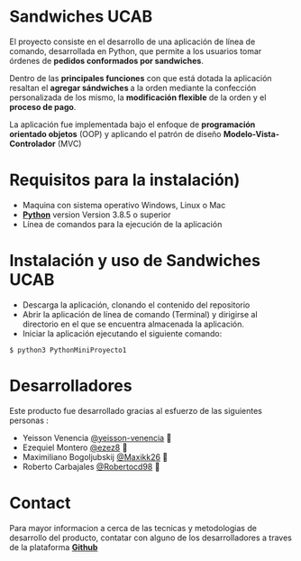 # Sandwiches UCAB

El proyecto consiste en el desarrollo de una aplicación de línea de comando, desarrollada en Python, que permite a los usuarios tomar órdenes de <strong>pedidos conformados por sandwiches</strong>.

Dentro de las <strong>principales funciones</strong> con que está dotada la aplicación resaltan el <strong>agregar sándwiches </strong>a la orden mediante la confección personalizada de los mismo, la <strong>modificación flexible</strong> de la orden y el <strong>proceso de pago</strong>.

La aplicación fue implementada bajo el enfoque de <strong>programación orientado objetos</strong> (OOP) y aplicando el patrón de diseño <strong>Modelo-Vista-Controlador</strong> (MVC)

# Requisitos para la instalación)

- Maquina con sistema operativo Windows, Linux o Mac
- <a href="https://www.python.org/" target="blank"><strong>Python</strong></a> version Version 3.8.5 o superior
- Línea de comandos para la ejecución de la aplicación

# Instalación y uso de Sandwiches UCAB

- Descarga la aplicación, clonando el contenido del repositorio
- Abrir la aplicación de línea de comando (Terminal) y dirigirse al directorio en el que se encuentra almacenada la aplicación.
- Iniciar la aplicación ejecutando el siguiente comando:

```
$ python3 PythonMiniProyecto1
```

# Desarrolladores

Este producto fue desarrollado gracias al esfuerzo de las siguientes personas :

- Yeisson Venencia [@yeisson-venencia](https://github.com/yeisson-venencia) 📖
- Ezequiel Montero [@ezez8](https://github.com/ezez8) 📖
- Maximiliano Bogoljubskij [@Maxikk26](https://github.com/Maxikk26) 📖
- Roberto Carbajales [@Robertocd98](https://github.com/Robertocd98) 📖

# Contact

Para mayor informacion a cerca de las tecnicas y metodologias de desarrollo del producto, contatar con alguno de los desarrolladores a traves de la plataforma <a href="https://github.com/" target="blank"><strong>Github</strong></a>
